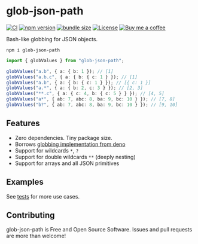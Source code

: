 # glob-json-path

[![CI](https://github.com/anttiviljami/glob-json-path/workflows/CI/badge.svg)](https://github.com/anttiviljami/glob-json-path/actions?query=workflow%3ACI)
[![npm version](https://img.shields.io/npm/v/glob-json-path.svg)](https://www.npmjs.com/package/glob-json-path)
[![bundle size](https://img.shields.io/bundlephobia/minzip/glob-json-path?label=gzip%20bundle)](https://bundlephobia.com/package/glob-json-path)
[![License](http://img.shields.io/:license-mit-blue.svg)](https://github.com/anttiviljami/glob-json-path/blob/master/LICENSE)
[![Buy me a coffee](https://img.shields.io/badge/donate-buy%20me%20a%20coffee-orange)](https://buymeacoff.ee/anttiviljami)

Bash-like globbing for JSON objects.

```
npm i glob-json-path
```

```typescript
import { globValues } from "glob-json-path";

globValues("a.b", { a: { b: 1 }); // [1]
globValues("a.b.c", { a: { b: { c: 1 } }); // [1]
globValues("a.b", { a: { b: { c: 1 } }); // [{ c: 1 }]
globValues("a.*", { a: { b: 2, c: 3 } }); // [2, 3]
globValues("**.c", { a: { c: 4, b: { c: 5 } } }); // [4, 5]
globValues("a*", { ab: 7, abc: 8, ba: 9, bc: 10 } }); // [7, 8]
globValues("b?", { ab: 7, abc: 8, ba: 9, bc: 10 } }); // [9, 10]
```

## Features

- Zero dependencies. Tiny package size.
- Borrows [globbing implementation from deno](https://github.com/anttiviljami/glob-json-path/blob/main/src/deno-glob.ts)
- Support for wildcards `*`, `?`
- Support for double wildcards `**` (deeply nesting)
- Support for arrays and all JSON primitives

## Examples

See [tests](https://github.com/anttiviljami/glob-json-path/blob/main/src/globValues.test.ts) for more use cases.

## Contributing

glob-json-path is Free and Open Source Software. Issues and pull requests are more than welcome!

